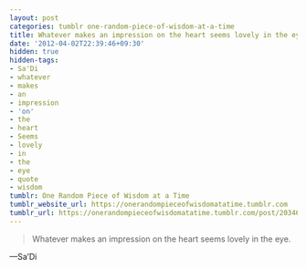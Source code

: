 ```yaml
---
layout: post
categories: tumblr one-random-piece-of-wisdom-at-a-time
title: Whatever makes an impression on the heart seems lovely in the eye.
date: '2012-04-02T22:39:46+09:30'
hidden: true
hidden-tags:
- Sa'Di
- whatever
- makes
- an
- impression
- 'on'
- the
- heart
- Seems
- lovely
- in
- the
- eye
- quote
- wisdom
tumblr: One Random Piece of Wisdom at a Time
tumblr_website_url: https://onerandompieceofwisdomatatime.tumblr.com
tumblr_url: https://onerandompieceofwisdomatatime.tumblr.com/post/20346988270/whatever-makes-an-impression-on-the-heart-seems
---
```

> Whatever makes an impression on the heart seems lovely in the eye.

—Sa’Di
